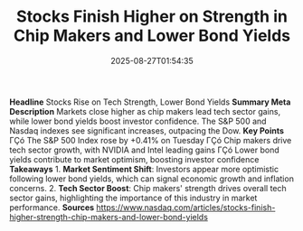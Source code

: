 ﻿---
title: "Stocks Finish Higher on Strength in Chip Makers and Lower Bond Yields"
date: "2025-08-27T01:54:35"
category: "Markets"
summary: ""
slug: "stocks finish higher on strength in chip makers and lower bo"
source_urls:
  - "https://www.nasdaq.com/articles/stocks-finish-higher-strength-chip-makers-and-lower-bond-yields"
seo:
  title: "Stocks Finish Higher on Strength in Chip Makers and Lower Bond Yields | Hash n Hedge"
  description: ""
  keywords: ["news", "markets", "brief"]
---
**Headline** Stocks Rise on Tech Strength, Lower Bond Yields  **Summary Meta Description** Markets close higher as chip makers lead tech sector gains, while lower bond yields boost investor confidence. The S&P 500 and Nasdaq indexes see significant increases, outpacing the Dow.  **Key Points**  ΓÇó The S&P 500 Index rose by +0.41% on Tuesday ΓÇó Chip makers drive tech sector growth, with NVIDIA and Intel leading gains ΓÇó Lower bond yields contribute to market optimism, boosting investor confidence  **Takeaways** 1. **Market Sentiment Shift**: Investors appear more optimistic following lower bond yields, which can signal economic growth and inflation concerns. 2. **Tech Sector Boost**: Chip makers' strength drives overall tech sector gains, highlighting the importance of this industry in market performance.  **Sources** https://www.nasdaq.com/articles/stocks-finish-higher-strength-chip-makers-and-lower-bond-yields 
